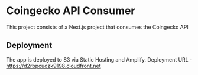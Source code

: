 # Coingecko API Consumer

This project consists of a Next.js project that consumes the Coingecko API

## Deployment

The app is deployed to S3 via Static Hosting and Amplify. 
Deployment URL - https://d2rbpcudzk9198.cloudfront.net